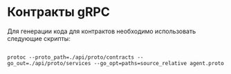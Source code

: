 # Контракты gRPC

Для генерации кода для контрактов необходимо использовать следующие скрипты:

```shell

protoc --proto_path=./api/proto/contracts --go_out=./api/proto/services --go_opt=paths=source_relative agent.proto

```